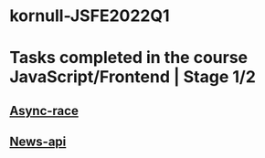 # kornull-JSFE2022Q1
# Tasks completed in the course JavaScript/Frontend | Stage 1/2

## [Async-race](https://github.com/Kornull/RS-School-Stage-1-2/tree/asynk-race) 
## [News-api](https://github.com/Kornull/RS-School-Stage-1-2/tree/news-api)
